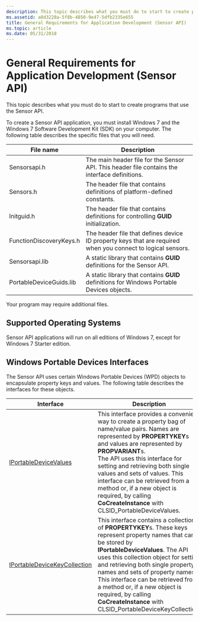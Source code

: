 ```yaml
---
description: This topic describes what you must do to start to create programs that use the Sensor API.
ms.assetid: a8d3228a-5f8b-4850-9e47-5dfb2335e655
title: General Requirements for Application Development (Sensor API)
ms.topic: article
ms.date: 05/31/2018
---
```


# General Requirements for Application Development (Sensor API)

This topic describes what you must do to start to create programs that use the Sensor API.

To create a Sensor API application, you must install Windows 7 and the Windows 7 Software Development Kit (SDK) on your computer. The following table describes the specific files that you will need.



| File name               | Description                                                                                                 |
|-------------------------|-------------------------------------------------------------------------------------------------------------|
| Sensorsapi.h            | The main header file for the Sensor API. This header file contains the interface definitions.               |
| Sensors.h               | The header file that contains definitions of platform-defined constants.                                    |
| Initguid.h              | The header file that contains definitions for controlling **GUID** initialization.                          |
| FunctionDiscoveryKeys.h | The header file that defines device ID property keys that are required when you connect to logical sensors. |
| Sensorsapi.lib          | A static library that contains **GUID** definitions for the Sensor API.                                     |
| PortableDeviceGuids.lib | A static library that contains **GUID** definitions for Windows Portable Devices objects.                   |



 

Your program may require additional files.

## Supported Operating Systems

Sensor API applications will run on all editions of Windows 7, except for Windows 7 Starter edition.

## Windows Portable Devices Interfaces

The Sensor API uses certain Windows Portable Devices (WPD) objects to encapsulate property keys and values. The following table describes the interfaces for these objects.



| Interface                                                                       | Description                                                                                                                                                                                                                                                                                                                                                                                                                                            |
|---------------------------------------------------------------------------------|--------------------------------------------------------------------------------------------------------------------------------------------------------------------------------------------------------------------------------------------------------------------------------------------------------------------------------------------------------------------------------------------------------------------------------------------------------|
| [IPortableDeviceValues](/previous-versions//ms740012(v=vs.85))        | This interface provides a convenient way to create a property bag of name/value pairs. Names are represented by **PROPERTYKEY**s and values are represented by **PROPVARIANT**s. <br/> The API uses this interface for setting and retrieving both single values and sets of values. This interface can be retrieved from a method or, if a new object is required, by calling **CoCreateInstance** with CLSID\_PortableDeviceValues.<br/> |
| [IPortableDeviceKeyCollection](/previous-versions//ms739549(v=vs.85)) | This interface contains a collection of **PROPERTYKEY**s. These keys represent property names that can be stored by **IPortableDeviceValues**. The API uses this collection object for setting and retrieving both single property names and sets of property names.<br/> This interface can be retrieved from a method or, if a new object is required, by calling **CoCreateInstance** with CLSID\_PortableDeviceKeyCollection. <br/>    |



 

 

